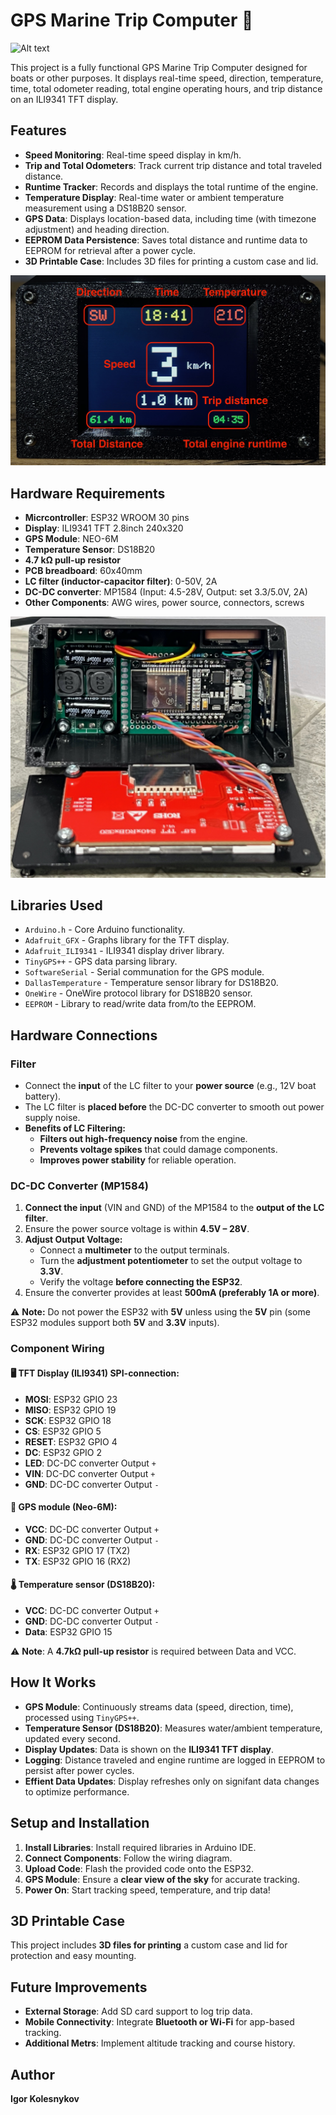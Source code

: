 # GPS Marine Trip Computer 🚤

![Alt text](images/general_view.jpeg)

This project is a fully functional GPS Marine Trip Computer designed for boats or other purposes. It displays real-time speed, direction, temperature, time, total odometer reading, total engine operating hours, and trip distance on an ILI9341 TFT display.

## Features
* **Speed Monitoring**: Real-time speed display in km/h.
* **Trip and Total Odometers**: Track current trip distance and total traveled distance.
* **Runtime Tracker**: Records and displays the total runtime of the engine.
* **Temperature Display**: Real-time water or ambient temperature measurement using a DS18B20 sensor.
* **GPS Data**: Displays location-based data, including time (with timezone adjustment) and heading direction.
* **EEPROM Data Persistence**: Saves total distance and runtime data to EEPROM for retrieval after a power cycle.
* **3D Printable Case**: Includes 3D files for printing a custom case and lid.

![Alt text](images/tft.jpeg)

## Hardware Requirements
* **Micrcontroller**: ESP32 WROOM 30 pins
* **Display**: ILI9341 TFT 2.8inch 240x320
* **GPS Module**: NEO-6M
* **Temperature Sensor**: DS18B20
* **4.7 kΩ pull-up resistor**
* **PCB breadboard**: 60x40mm
* **LC filter (inductor-capacitor filter)**: 0-50V, 2A
* **DC-DC converter**: MP1584 (Input: 4.5-28V, Output: set 3.3/5.0V, 2A)
* **Other Components**: AWG wires, power source, connectors, screws

![Alt text](images/hardware.jpeg)

## Libraries Used
* `Arduino.h` - Core Arduino functionality.
* `Adafruit_GFX` - Graphs library for the TFT display.
* `Adafruit_ILI9341` - ILI9341 display driver library.
* `TinyGPS++` - GPS data parsing library.
* `SoftwareSerial` - Serial communation for the GPS module.
* `DallasTemperature` - Temperature sensor library for DS18B20.
* `OneWire` - OneWire protocol library for DS18B20 sensor.
* `EEPROM` - Library to read/write data from/to the EEPROM.

## Hardware Connections

###  Filter
* Connect the **input** of the LC filter to your **power source** (e.g., 12V boat battery).
* The LC filter is **placed before** the DC-DC converter to smooth out power supply noise.
* **Benefits of LC Filtering:**
  * **Filters out high-frequency noise** from the engine.
  * **Prevents voltage spikes** that could damage components.
  * **Improves power stability** for reliable operation.

### DC-DC Converter (MP1584)
1. **Connect the input** (VIN and GND) of the MP1584 to the **output of the LC filter**.
2. Ensure the power source voltage is within **4.5V – 28V**.
3. **Adjust Output Voltage:**
   * Connect a **multimeter** to the output terminals.
   * Turn the **adjustment potentiometer** to set the output voltage to **3.3V**.
   * Verify the voltage **before connecting the ESP32**.
4. Ensure the converter provides at least **500mA (preferably 1A or more)**.

⚠ **Note:** Do not power the ESP32 with **5V** unless using the **5V** pin (some ESP32 modules support both **5V** and **3.3V** inputs).

### Component Wiring

#### 🖥 TFT Display (ILI9341) SPI-connection:
* **MOSI**: ESP32 GPIO 23
* **MISO**: ESP32 GPIO 19
* **SCK**: ESP32 GPIO 18
* **CS**: ESP32 GPIO 5
* **RESET**: ESP32 GPIO 4
* **DC**: ESP32 GPIO 2
* **LED**: DC-DC converter Output `+`
* **VIN**: DC-DC converter Output `+`
* **GND**: DC-DC converter Output `-`

#### 📡 GPS module (Neo-6M):
* **VCC**: DC-DC converter Output `+`
* **GND**: DC-DC converter Output `-`
* **RX**: ESP32 GPIO 17 (TX2)
* **TX**: ESP32 GPIO 16 (RX2)

#### 🌡 Temperature sensor (DS18B20):
* **VCC**: DC-DC converter Output `+`
* **GND**: DC-DC converter Output `-`
* **Data**: ESP32 GPIO 15

⚠ **Note**: A **4.7kΩ pull-up resistor** is required between Data and VCC.

## How It Works
* **GPS Module**: Continuously streams data (speed, direction, time), processed using `TinyGPS++`.
* **Temperature Sensor (DS18B20)**: Measures water/ambient temperature, updated every second.
* **Display Updates**: Data is shown on the **ILI9341 TFT display**.
* **Logging**: Distance traveled and engine runtime are logged in EEPROM to persist after power cycles.
* **Effient Data Updates**: Display refreshes only on signifant data changes to optimize performance.

## Setup and Installation
1. **Install Libraries**: Install required libraries in Arduino IDE.
2. **Connect Components**: Follow the wiring diagram.
3. **Upload Code**: Flash the provided code onto the ESP32.
4. **GPS Module**: Ensure a **clear view of the sky** for accurate tracking.
5. **Power On**: Start tracking speed, temperature, and trip data!

## 3D Printable Case
This project includes **3D files for printing** a custom case and lid for protection and easy mounting.

## Future Improvements
* **External Storage**: Add SD card support to log trip data.
* **Mobile Connectivity**: Integrate **Bluetooth or Wi-Fi** for app-based tracking.
* **Additional Metrs**: Implement altitude tracking and course history.

## Author
**Igor Kolesnykov**
